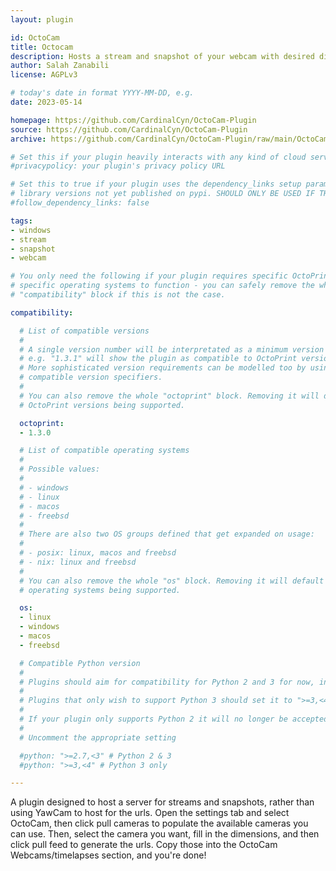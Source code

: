 ```yaml
---
layout: plugin

id: OctoCam
title: Octocam
description: Hosts a stream and snapshot of your webcam with desired dimensions
author: Salah Zanabili
license: AGPLv3

# today's date in format YYYY-MM-DD, e.g.
date: 2023-05-14

homepage: https://github.com/CardinalCyn/OctoCam-Plugin
source: https://github.com/CardinalCyn/OctoCam-Plugin
archive: https://github.com/CardinalCyn/OctoCam-Plugin/raw/main/OctoCam-Plugin-main.zip

# Set this if your plugin heavily interacts with any kind of cloud services.
#privacypolicy: your plugin's privacy policy URL

# Set this to true if your plugin uses the dependency_links setup parameter to include
# library versions not yet published on pypi. SHOULD ONLY BE USED IF THERE IS NO OTHER OPTION!
#follow_dependency_links: false

tags:
- windows
- stream
- snapshot
- webcam

# You only need the following if your plugin requires specific OctoPrint versions or
# specific operating systems to function - you can safely remove the whole
# "compatibility" block if this is not the case.

compatibility:

  # List of compatible versions
  #
  # A single version number will be interpretated as a minimum version requirement,
  # e.g. "1.3.1" will show the plugin as compatible to OctoPrint versions 1.3.1 and up.
  # More sophisticated version requirements can be modelled too by using PEP440
  # compatible version specifiers.
  #
  # You can also remove the whole "octoprint" block. Removing it will default to all
  # OctoPrint versions being supported.

  octoprint:
  - 1.3.0

  # List of compatible operating systems
  #
  # Possible values:
  #
  # - windows
  # - linux
  # - macos
  # - freebsd
  #
  # There are also two OS groups defined that get expanded on usage:
  #
  # - posix: linux, macos and freebsd
  # - nix: linux and freebsd
  #
  # You can also remove the whole "os" block. Removing it will default to all
  # operating systems being supported.

  os:
  - linux
  - windows
  - macos
  - freebsd

  # Compatible Python version
  #
  # Plugins should aim for compatibility for Python 2 and 3 for now, in which case the value should be ">=2.7,<4".
  #
  # Plugins that only wish to support Python 3 should set it to ">=3,<4".
  #
  # If your plugin only supports Python 2 it will no longer be accepted on the plugin repository.
  #
  # Uncomment the appropriate setting

  #python: ">=2.7,<3" # Python 2 & 3
  #python: ">=3,<4" # Python 3 only

---
```


A plugin designed to host a server for streams and snapshots, rather than using YawCam to host for the urls. Open the settings tab and select OctoCam, then click
pull cameras to populate the available cameras you can use. Then, select the camera you want, fill in the dimensions, and then click pull feed to generate the urls.
Copy those into the OctoCam Webcams/timelapses section, and you're done!